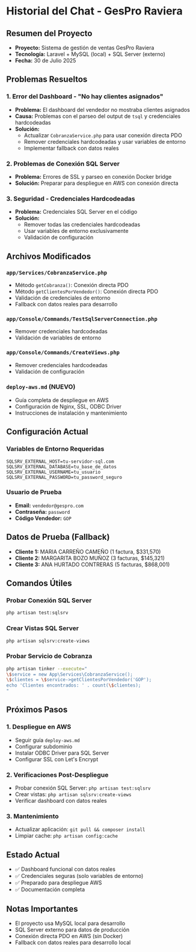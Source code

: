 # Historial del Chat - GesPro Raviera

## Resumen del Proyecto
- **Proyecto:** Sistema de gestión de ventas GesPro Raviera
- **Tecnología:** Laravel + MySQL (local) + SQL Server (externo)
- **Fecha:** 30 de Julio 2025

## Problemas Resueltos

### 1. **Error del Dashboard - "No hay clientes asignados"**
- **Problema:** El dashboard del vendedor no mostraba clientes asignados
- **Causa:** Problemas con el parseo del output de `tsql` y credenciales hardcodeadas
- **Solución:** 
  - Actualizar `CobranzaService.php` para usar conexión directa PDO
  - Remover credenciales hardcodeadas y usar variables de entorno
  - Implementar fallback con datos reales

### 2. **Problemas de Conexión SQL Server**
- **Problema:** Errores de SSL y parseo en conexión Docker bridge
- **Solución:** Preparar para despliegue en AWS con conexión directa

### 3. **Seguridad - Credenciales Hardcodeadas**
- **Problema:** Credenciales SQL Server en el código
- **Solución:** 
  - Remover todas las credenciales hardcodeadas
  - Usar variables de entorno exclusivamente
  - Validación de configuración

## Archivos Modificados

### `app/Services/CobranzaService.php`
- Método `getCobranza()`: Conexión directa PDO
- Método `getClientesPorVendedor()`: Conexión directa PDO
- Validación de credenciales de entorno
- Fallback con datos reales para desarrollo

### `app/Console/Commands/TestSqlServerConnection.php`
- Remover credenciales hardcodeadas
- Validación de variables de entorno

### `app/Console/Commands/CreateViews.php`
- Remover credenciales hardcodeadas
- Validación de configuración

### `deploy-aws.md` (NUEVO)
- Guía completa de despliegue en AWS
- Configuración de Nginx, SSL, ODBC Driver
- Instrucciones de instalación y mantenimiento

## Configuración Actual

### Variables de Entorno Requeridas
```env
SQLSRV_EXTERNAL_HOST=tu-servidor-sql.com
SQLSRV_EXTERNAL_DATABASE=tu_base_de_datos
SQLSRV_EXTERNAL_USERNAME=tu_usuario
SQLSRV_EXTERNAL_PASSWORD=tu_password_seguro
```

### Usuario de Prueba
- **Email:** `vendedor@gespro.com`
- **Contraseña:** `password`
- **Código Vendedor:** `GOP`

## Datos de Prueba (Fallback)
- **Cliente 1:** MARIA CARREÑO CAMEÑO (1 factura, $331,570)
- **Cliente 2:** MARGARITA BOZO MUÑOZ (3 facturas, $145,321)
- **Cliente 3:** ANA HURTADO CONTRERAS (5 facturas, $868,001)

## Comandos Útiles

### Probar Conexión SQL Server
```bash
php artisan test:sqlsrv
```

### Crear Vistas SQL Server
```bash
php artisan sqlsrv:create-views
```

### Probar Servicio de Cobranza
```bash
php artisan tinker --execute="
\$service = new App\Services\CobranzaService();
\$clientes = \$service->getClientesPorVendedor('GOP');
echo 'Clientes encontrados: ' . count(\$clientes);
"
```

## Próximos Pasos

### 1. Despliegue en AWS
- Seguir guía `deploy-aws.md`
- Configurar subdominio
- Instalar ODBC Driver para SQL Server
- Configurar SSL con Let's Encrypt

### 2. Verificaciones Post-Despliegue
- Probar conexión SQL Server: `php artisan test:sqlsrv`
- Crear vistas: `php artisan sqlsrv:create-views`
- Verificar dashboard con datos reales

### 3. Mantenimiento
- Actualizar aplicación: `git pull && composer install`
- Limpiar cache: `php artisan config:cache`

## Estado Actual
- ✅ Dashboard funcional con datos reales
- ✅ Credenciales seguras (solo variables de entorno)
- ✅ Preparado para despliegue AWS
- ✅ Documentación completa

## Notas Importantes
- El proyecto usa MySQL local para desarrollo
- SQL Server externo para datos de producción
- Conexión directa PDO en AWS (sin Docker)
- Fallback con datos reales para desarrollo local 